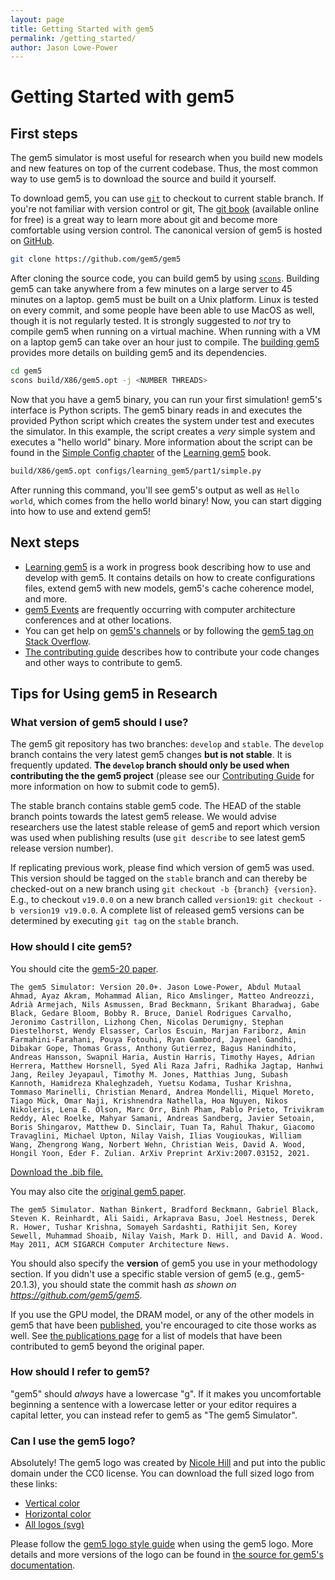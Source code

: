 ```yaml
---
layout: page
title: Getting Started with gem5
permalink: /getting_started/
author: Jason Lowe-Power
---
```


# Getting Started with gem5

## First steps

The gem5 simulator is most useful for research when you build new models and new features on top of the current codebase.
Thus, the most common way to use gem5 is to download the source and build it yourself.

To download gem5, you can use [`git`](https://git-scm.com/) to checkout to current stable branch.
If you're not familiar with version control or git, The [git book](https://git-scm.com/book/en/v2) (available online for free) is a great way to learn more about git and become more comfortable using version control.
The canonical version of gem5 is hosted on [GitHub](https://github.com/gem5/gem5).

```sh
git clone https://github.com/gem5/gem5
```

After cloning the source code, you can build gem5 by using [`scons`](https://scons.org/).
Building gem5 can take anywhere from a few minutes on a large server to 45 minutes on a laptop.
gem5 must be built on a Unix platform.
Linux is tested on every commit, and some people have been able to use MacOS as well, though it is not regularly tested.
It is strongly suggested to *not* try to compile gem5 when running on a virtual machine.
When running with a VM on a laptop gem5 can take over an hour just to compile.
The [building gem5](/documentation/general_docs/building) provides more details on building gem5 and its dependencies.

```sh
cd gem5
scons build/X86/gem5.opt -j <NUMBER THREADS>
```

Now that you have a gem5 binary, you can run your first simulation!
gem5's interface is Python scripts.
The gem5 binary reads in and executes the provided Python script which creates the system under test and executes the simulator.
In this example, the script creates a *very* simple system and executes a "hello world" binary.
More information about the script can be found in the [Simple Config chapter](/documentation/learning_gem5/part1/simple_config) of the [Learning gem5](/documentation/learning_gem5/introduction) book.

```sh
build/X86/gem5.opt configs/learning_gem5/part1/simple.py
```

After running this command, you'll see gem5's output as well as `Hello world`, which comes from the hello world binary!
Now, you can start digging into how to use and extend gem5!

## Next steps

- [Learning gem5](/documentation/learning_gem5/introduction) is a work in progress book describing how to use and develop with gem5. It contains details on how to create configurations files, extend gem5 with new models, gem5's cache coherence model, and more.
- [gem5 Events](/events) are frequently occurring with computer architecture conferences and at other locations.
- You can get help on [gem5's channels](/ask-a-question) or by following the [gem5 tag on Stack Overflow](https://stackoverflow.com/questions/tagged/gem5).
- [The contributing guide](/contributing) describes how to contribute your code changes and other ways to contribute to gem5.

## Tips for Using gem5 in Research

### What version of gem5 should I use?

The gem5 git repository has two branches: `develop` and `stable`. The `develop`
branch contains the very latest gem5 changes **but is not stable**. It is
frequently updated. **The `develop` branch should only be used when
contributing the the gem5 project** (please see our [Contributing Guide](
/contributing) for more information on how to submit code to gem5).

The stable branch contains stable gem5 code. The HEAD of the stable branch
points towards the latest gem5 release. We would advise researchers use the
latest stable release of gem5 and report which version was used when publishing
results (use `git describe` to see latest gem5 release version number).

If replicating previous work, please find which version of gem5 was used. This
version should be tagged on the `stable` branch and can thereby be checked-out
on a new branch using `git checkout -b {branch} {version}`.
E.g., to checkout `v19.0.0` on a new branch called `version19`:
`git checkout -b version19 v19.0.0`. A complete list of released gem5
versions can be determined by executing `git tag` on the `stable` branch.

### How should I cite gem5?

You should cite the [gem5-20 paper](https://arxiv.org/abs/2007.03152).

```
The gem5 Simulator: Version 20.0+. Jason Lowe-Power, Abdul Mutaal Ahmad, Ayaz Akram, Mohammad Alian, Rico Amslinger, Matteo Andreozzi, Adrià Armejach, Nils Asmussen, Brad Beckmann, Srikant Bharadwaj, Gabe Black, Gedare Bloom, Bobby R. Bruce, Daniel Rodrigues Carvalho, Jeronimo Castrillon, Lizhong Chen, Nicolas Derumigny, Stephan Diestelhorst, Wendy Elsasser, Carlos Escuin, Marjan Fariborz, Amin Farmahini-Farahani, Pouya Fotouhi, Ryan Gambord, Jayneel Gandhi, Dibakar Gope, Thomas Grass, Anthony Gutierrez, Bagus Hanindhito, Andreas Hansson, Swapnil Haria, Austin Harris, Timothy Hayes, Adrian Herrera, Matthew Horsnell, Syed Ali Raza Jafri, Radhika Jagtap, Hanhwi Jang, Reiley Jeyapaul, Timothy M. Jones, Matthias Jung, Subash Kannoth, Hamidreza Khaleghzadeh, Yuetsu Kodama, Tushar Krishna, Tommaso Marinelli, Christian Menard, Andrea Mondelli, Miquel Moreto, Tiago Mück, Omar Naji, Krishnendra Nathella, Hoa Nguyen, Nikos Nikoleris, Lena E. Olson, Marc Orr, Binh Pham, Pablo Prieto, Trivikram Reddy, Alec Roelke, Mahyar Samani, Andreas Sandberg, Javier Setoain, Boris Shingarov, Matthew D. Sinclair, Tuan Ta, Rahul Thakur, Giacomo Travaglini, Michael Upton, Nilay Vaish, Ilias Vougioukas, William Wang, Zhengrong Wang, Norbert Wehn, Christian Weis, David A. Wood, Hongil Yoon, Éder F. Zulian. ArXiv Preprint ArXiv:2007.03152, 2021.

```

[Download the .bib file.](/assets/files/gem5-20.bib)

You may also cite the [original gem5 paper](http://dx.doi.org/10.1145/2024716.2024718).

```
The gem5 Simulator. Nathan Binkert, Bradford Beckmann, Gabriel Black, Steven K. Reinhardt, Ali Saidi, Arkaprava Basu, Joel Hestness, Derek R. Hower, Tushar Krishna, Somayeh Sardashti, Rathijit Sen, Korey Sewell, Muhammad Shoaib, Nilay Vaish, Mark D. Hill, and David A. Wood. May 2011, ACM SIGARCH Computer Architecture News.
```

You should also specify the **version** of gem5 you use in your methodology section.
If you didn't use a specific stable version of gem5 (e.g., gem5-20.1.3), you should state the commit hash *as shown on https://github.com/gem5/gem5*.

If you use the GPU model, the DRAM model, or any of the other models in gem5 that have been [published](/publications/), you're encouraged to cite those works as well.
See [the publications page](/publications/) for a list of models that have been contributed to gem5 beyond the original paper.

### How should I refer to gem5?

"gem5" should *always* have a lowercase "g".
If it makes you uncomfortable beginning a sentence with a lowercase letter or your editor requires a capital letter, you can instead refer to gem5 as "The gem5 Simulator".

### Can I use the gem5 logo?

Absolutely!
The gem5 logo was created by [Nicole Hill](http://nicoledhill.com/) and put into the public domain under the CC0 license.
You can download the full sized logo from these links:
- [Vertical color](/assets/img/gem5logo/Color/noBackground/vertical/gem5ColorVert.png)
- [Horizontal color](/assets/img/gem5logo/Color/noBackground/horizontal/gem5ColorLong.jpg)
- [All logos (svg)](/assets/img/gem5logo/gem5masterFile.svg)

Please follow the [gem5 logo style guide](/assets/img/gem5logo/gem5styleguide.pdf) when using the gem5 logo.
More details and more versions of the logo can be found in [the source for gem5's documentation](https://github.com/gem5/new-website/tree/master/assets/img/gem5logo).
